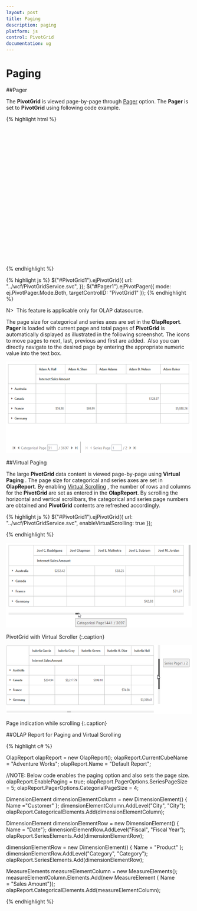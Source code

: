 ```yaml
---
layout: post
title: Paging
description: paging
platform: js
control: PivotGrid
documentation: ug
---
```


# Paging



##Pager

The **PivotGrid** is viewed page-by-page through [Pager](/js/api/ejPivotPager#members:mode) option. The **Pager** is set to **PivotGrid** using following code example.

{% highlight html %}
<div id="PivotGrid1" style="height: 350px; width: 100%; overflow: auto">
</div>
<div id="Pager1" style="margin-top:10px; overflow: auto"></div>         

{% endhighlight %}

{% highlight js %}
$("#PivotGrid1").ejPivotGrid({
    url: "../wcf/PivotGridService.svc",
});
$("#Pager1").ejPivotPager({
    mode: ej.PivotPager.Mode.Both,
    targetControlID: "PivotGrid1"
});
{% endhighlight %}

N>  This feature is applicable only for OLAP datasource.

The page size for categorical and series axes are set in the **OlapReport**. **Pager** is loaded with current page and total pages of **PivotGrid** is automatically displayed as illustrated in the following screenshot. The icons to move pages to next, last, previous and first are added.  Also you can directly navigate to the desired page by entering the appropriate numeric value into the text box.

![](/js/PivotGrid/Paging_images/Paging_img1.png) 

##Virtual Paging

The large **PivotGrid** data content is viewed page-by-page using **Virtual Paging** . The page size for categorical and series axes are set in **OlapReport**. By enabling [Virtual Scrolling](/js/api/ejPivotGrid#members:enablevirtualscrolling) , the number of rows and columns for the **PivotGrid** are set as entered in the **OlapReport**. By scrolling the horizontal and vertical scrollbars, the categorical and series page numbers are obtained and **PivotGrid** contents are refreshed accordingly.

{% highlight js %}
$("#PivotGrid1").ejPivotGrid({
    url: "../wcf/PivotGridService.svc",
    enableVirtualScrolling: true
});   

{% endhighlight %}

![](/js/PivotGrid/Paging_images/Paging_img2.png)

PivotGrid with Virtual Scroller
{:.caption}

![](/js/PivotGrid/Paging_images/Paging_img3.png)

Page indication while scrolling
{:.caption}

##OLAP Report for Paging and Virtual Scrolling

{% highlight c# %}

OlapReport olapReport = new OlapReport();
olapReport.CurrentCubeName = "Adventure Works";
olapReport.Name = "Default Report";

//NOTE: Below code enables the paging option and also sets the page size.
olapReport.EnablePaging = true;
olapReport.PagerOptions.SeriesPageSize = 5;
olapReport.PagerOptions.CategorialPageSize = 4;

DimensionElement dimensionElementColumn = new DimensionElement() { Name ="Customer" };
dimensionElementColumn.AddLevel("City", "City");
olapReport.CategoricalElements.Add(dimensionElementColumn);

DimensionElement dimensionElementRow = new DimensionElement() { Name = "Date"};
dimensionElementRow.AddLevel("Fiscal", "Fiscal Year");
olapReport.SeriesElements.Add(dimensionElementRow);

dimensionElementRow = new DimensionElement() { Name = "Product" };
dimensionElementRow.AddLevel("Category", "Category");
olapReport.SeriesElements.Add(dimensionElementRow);

MeasureElements measureElementColumn = new MeasureElements();
measureElementColumn.Elements.Add(new MeasureElement { Name = "Sales Amount"});
olapReport.CategoricalElements.Add(measureElementColumn);

{% endhighlight %}



